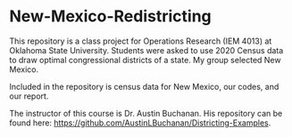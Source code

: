 # New-Mexico-Redistricting
This repository is a class project for Operations Research (IEM 4013) at Oklahoma State University.
Students were asked to use 2020 Census data to draw optimal congressional districts of a state. My group selected New Mexico.

Included in the repository is census data for New Mexico, our codes, and our report.

The instructor of this course is Dr. Austin Buchanan. His repository can be found here: https://github.com/AustinLBuchanan/Districting-Examples.

